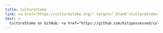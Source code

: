```yaml
---
title: CultureStake
link: <a href="https://culturestake.org/" target="_blank">CultureStake</a>
text: >
  CultureStake on GitHub: <a href="https://github.com/bitspossessed/culturestake" target="_blank">https://github.com/bitspossessed/culturestake</a>
---
```

